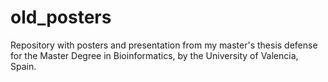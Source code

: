 # old_posters

Repository with posters and presentation from my master's thesis defense for the Master Degree in Bioinformatics, by the University of Valencia, Spain.
